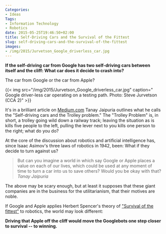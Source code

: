 ```yaml
---
Categories:
- Ideas
Tags:
- Information Technology
- Robotics
date: 2015-05-25T19:46:50+02:00
title: Self-Driving Cars and the Survival of the Fittest
slug: self-driving-cars-and-the-survival-of-the-fittest
images:
- /img/2015/Jurvetson_Google_driverless_car.jpg
---
```


**If the self-driving car from Google has two self-driving cars between itself and the cliff: What car does it decide to crash into?**

The car from Google or the car from Apple?

<!--more-->

{{< img  src="/img/2015/Jurvetson_Google_driverless_car.jpg" caption=" Google driver-less car operating on a testing path. Photo: Steve Jurvetson (CCA 2)" >}}

It's in a brilliant article on [Medium.com](https://medium.com/@tanayj/self-driving-cars-and-the-trolley-problem-5363b86cb82d) Tanay Jaipuria outlines what he calls the "Self-driving cars and the Trolley problem." The "Trolley Problem" is, in short, a trolley going wild down a railway track; leaving the situation as is kills five people to the left, pulling the lever next to you kills one person to the right; what do you do?

At the core of the discussion about robotics and artificial intelligence has, since Isaac Asimov's three laws of robotics in 1942, been: What if they decide to turn against us?

>But can you imagine a world in which say Google or Apple places a value on each of our lives, which could be used at any moment of time to turn a car into us to save others? Would you be okay with that?<cite>Tanay Jaipuria</cite>

The above may be scary enough, but at least it supposes that these giant companies are in the business for the utilitarianism, that their motives are noble. 

If Google and Apple applies Herbert Spencer's theory of ["Survival of the fittest"](http://en.wikipedia.org/wiki/Survival_of_the_fittest) to robotics, the world may look different: 

**Driving that Apple off the cliff would move the Googlebots one step closer to survival -- to winning.**
